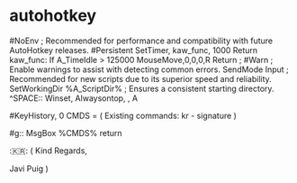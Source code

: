 # autohotkey
#NoEnv  ; Recommended for performance and compatibility with future AutoHotkey releases.
#Persistent
SetTimer, kaw_func, 1000
Return
kaw_func:
 If A_TimeIdle > 125000
 MouseMove,0,0,0,R
Return
; #Warn  ; Enable warnings to assist with detecting common errors.
SendMode Input  ; Recommended for new scripts due to its superior speed and reliability.
SetWorkingDir %A_ScriptDir%  ; Ensures a consistent starting directory.
^SPACE:: Winset, Alwaysontop, , A

#KeyHistory, 0
CMDS =
(
Existing commands:
kr - signature
)

#g::
MsgBox %CMDS%
return

::kr::
(
Kind Regards,

Javi Puig
)

